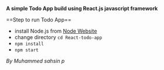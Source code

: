 **A simple Todo App build using React.js javascript framework**

==Step to run Todo App==

- install Node.js from [Node Website](https://nodejs.org) 
- change directory ```cd React-todo-app```
- ```npm install```
- ```npm start```

*By Muhammed sahsin p* 
